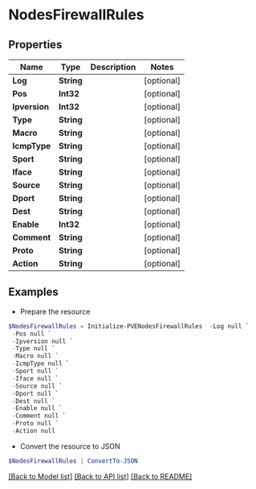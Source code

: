 # NodesFirewallRules
## Properties

Name | Type | Description | Notes
------------ | ------------- | ------------- | -------------
**Log** | **String** |  | [optional] 
**Pos** | **Int32** |  | [optional] 
**Ipversion** | **Int32** |  | [optional] 
**Type** | **String** |  | [optional] 
**Macro** | **String** |  | [optional] 
**IcmpType** | **String** |  | [optional] 
**Sport** | **String** |  | [optional] 
**Iface** | **String** |  | [optional] 
**Source** | **String** |  | [optional] 
**Dport** | **String** |  | [optional] 
**Dest** | **String** |  | [optional] 
**Enable** | **Int32** |  | [optional] 
**Comment** | **String** |  | [optional] 
**Proto** | **String** |  | [optional] 
**Action** | **String** |  | [optional] 

## Examples

- Prepare the resource
```powershell
$NodesFirewallRules = Initialize-PVENodesFirewallRules  -Log null `
 -Pos null `
 -Ipversion null `
 -Type null `
 -Macro null `
 -IcmpType null `
 -Sport null `
 -Iface null `
 -Source null `
 -Dport null `
 -Dest null `
 -Enable null `
 -Comment null `
 -Proto null `
 -Action null
```

- Convert the resource to JSON
```powershell
$NodesFirewallRules | ConvertTo-JSON
```

[[Back to Model list]](../README.md#documentation-for-models) [[Back to API list]](../README.md#documentation-for-api-endpoints) [[Back to README]](../README.md)

